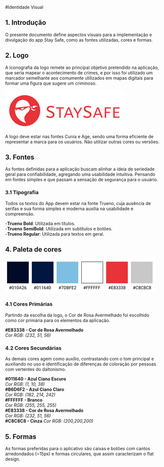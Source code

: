 #Identidade Visual

## 1. Introdução
O presente documento define aspectos visuais para a implementação e divulgação do app Stay Safe, como as fontes utilizadas, cores e formas.

## 2. Logo
A iconografia da logo remete ao principal objetivo pretendido na aplicação, que seria mapear o acontecimento de crimes, e por isso foi utilizado um marcador semelhante aos comumente utilizados em mapas digitais para formar uma figura que sugere um criminoso.

![Logo](../images/visual-identity/logo.png)

A logo deve estar nas fontes Cunia e Age, sendo uma forma eficiente de representar a marca para os usuários. Não utilizar outras cores ou versões.

## 3. Fontes
As fontes definidas para a aplicação buscam alinhar a ideia de seriedade geral para confiabilidade, agregando uma usabilidade intuitiva. Pensando em fontes simples e que passam a sensação de segurança para o usuário.

### 3.1 Tipografia
Todos os textos do App devem estar na fonte Trueno, cuja ausência de serifas e sua forma simples e moderna auxilia na usabilidade e compreensão.<br>

-**Trueno Bold**: Utilizada em títulos.  
-**Trueno SemiBold**: Utilizada em subtítulos e botões.  
-**Trueno Regular**: Utilizada para textos em geral.  

## 4. Paleta de cores
![Cores](../images/visual-identity/cores.png)
 

### 4.1 Cores Primárias
 Partindo da escolha da logo, o Cor de Rosa Avermelhado foi escolhido como cor primária para os elementos da aplicação.

**#E83338 - Cor de Rosa Avermelhado**  
      *Cor RGB: (232, 51, 56)*   

### 4.2 Cores Secundárias
As demais cores agem como auxílio,  contrastando com o tom principal e auxiliando no uso e identificação de diferenças de coloração por pessoas com vertentes do daltonismo.<br>
 
**#011640 - Azul Ciano Escuro**  
      *Cor RGB: (1, 10, 38)*  
**#B6D6F2 - Azul Ciano Claro**  
      *Cor RGB: (182, 214, 242)*  
**#FFFFFF - Branco**  
      *Cor RGB: (255, 255, 255)*    
**#E83338 - Cor de Rosa Avermelhado**   
      *Cor RGB: (232, 51, 56)*   
**#C8C8C8 - Cinza**
      *Cor RGB: (200,200,200)*

## 5. Formas
As formas preferidas para o aplicativo são caixas e botões com cantos arredondados (~15px) e formas circulares, que assim caracterizam o flat design.
